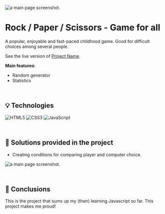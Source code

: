 ![a main page screenshot](/Rock_Paper_Scissors-Game/RPS.png).

# Rock / Paper / Scissors - Game for all

A popular, enjoyable and fast-paced childhood game. Good for difficult choices among several people.

See the live version of [Project Name](https://artur-it.github.io/Rock_Paper_Scissors-Game/).

**Main features**:

- Random generator
- Statistics

&nbsp;

## 💡 Technologies

![HTML5](https://img.shields.io/badge/html5-%23E34F26.svg?style=for-the-badge&logo=html5&logoColor=white)
![CSS3](https://img.shields.io/badge/css3-%231572B6.svg?style=for-the-badge&logo=css3&logoColor=white)
![JavaScript](https://img.shields.io/badge/javascript-%23323330.svg?style=for-the-badge&logo=javascript&logoColor=%23F7DF1E)

&nbsp;

## 🤔 Solutions provided in the project

- Creating conditions for comparing player and computer choice.

![a main page screenshot](/Rock_Paper_Scissors-Game/f_check.png).

&nbsp;

## 💭 Conclusions

This is the project that sums up my (then) learning Javascript so far.
This project makes me proud!

&nbsp;
